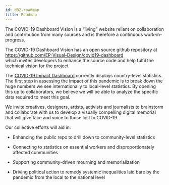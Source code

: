 ```yaml
---
id: d02-roadmap
title: Roadmap
---
```


The COVID-19 Dashboard Vision is a “living” website reliant on collaboration and contribution from
many sources and is therefore a continuous work-in-progress.

The COVID-19 Dashboard Vision has an open source github repository at  
https://github.com/EP-Visual-Design/covid19-dashboard  
which invites developers to enhance the source code and help fulfil the technical vision for the project

The [COVID-19 Impact Dashboard](https://epvisual.com/COVID-19-Impact/Dashboard/) currently displays country-level statistics. The first step in assessing
the impact of this pandemic is to break down the huge numbers we see internationally to local-level
statistics. By opening this up to collaborators, we believe we will be able to analyze the specific
data required to meet this goal.

We invite creatives, designers, artists, activists and journalists
to brainstorm and collaborate with us to develop a visually compelling
digital memorial that will give face and voice to those lost to COVID-19.

Our collective efforts will aid in:

- Enhancing the public repo to drill down to community-level statistics

- Connecting to statistics on essential workers and disproportionately affected communities

- Supporting community-driven mourning and memorialization

- Driving political action to remedy systemic inequalities laid bare by the pandemic from the local to the national level
